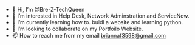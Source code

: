 - 👋 Hi, I’m @Bre-Z-TechQueen
- 👀 I’m interested in Help Desk, Network Adminstration and ServiceNow. 
- 🌱 I’m currently learning how to. buidl a website and learning python.
- 💞️ I’m looking to collaborate on my Portfoilo Website. 
- 📫 How to reach me from my email briannaf3598@gmail.com

<!---
Bre-Z-TechQueen/Bre-Z-TechQueen is a ✨ special ✨ repository because its `README.md` (this file) appears on your GitHub profile.
You can click the Preview link to take a look at your changes.
--->
